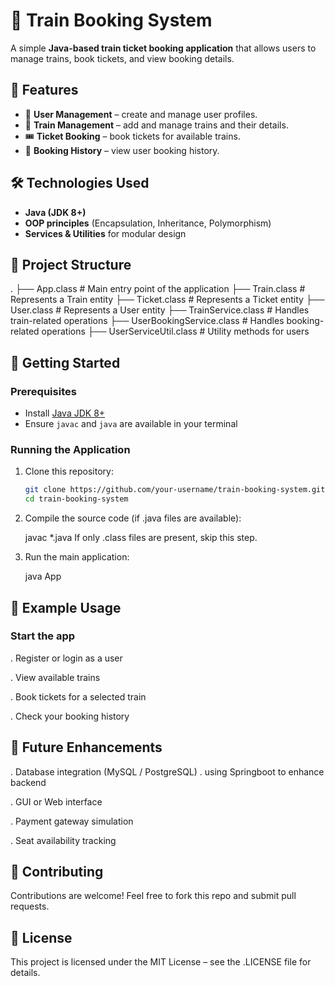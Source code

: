 # 🚆 Train Booking System

A simple **Java-based train ticket booking application** that allows users to manage trains, book tickets, and view booking details.

## 📌 Features
- 👤 **User Management** – create and manage user profiles.
- 🚆 **Train Management** – add and manage trains and their details.
- 🎟 **Ticket Booking** – book tickets for available trains.
- 📖 **Booking History** – view user booking history.

## 🛠️ Technologies Used
- **Java (JDK 8+)**
- **OOP principles** (Encapsulation, Inheritance, Polymorphism)
- **Services & Utilities** for modular design

## 📂 Project Structure
.
├── App.class # Main entry point of the application
├── Train.class # Represents a Train entity
├── Ticket.class # Represents a Ticket entity
├── User.class # Represents a User entity
├── TrainService.class # Handles train-related operations
├── UserBookingService.class # Handles booking-related operations
├── UserServiceUtil.class # Utility methods for users

## 🚀 Getting Started

### Prerequisites
- Install [Java JDK 8+](https://www.oracle.com/java/technologies/javase-downloads.html)
- Ensure `javac` and `java` are available in your terminal

### Running the Application
1. Clone this repository:
   ```bash
   git clone https://github.com/your-username/train-booking-system.git
   cd train-booking-system
2. Compile the source code (if .java files are available):

    javac *.java
    If only .class files are present, skip this step.

3. Run the main application:

     java App
## 📖 Example Usage
 ### Start the app

 . Register or login as a user

 . View available trains

 . Book tickets for a selected train

 . Check your booking history

## 🔮 Future Enhancements
  . Database integration (MySQL / PostgreSQL)
  . using Springboot to enhance backend

  . GUI or Web interface

  . Payment gateway simulation

  . Seat availability tracking

## 🤝 Contributing
Contributions are welcome! Feel free to fork this repo and submit pull requests.

## 📜 License
This project is licensed under the MIT License – see the .LICENSE file for details.

